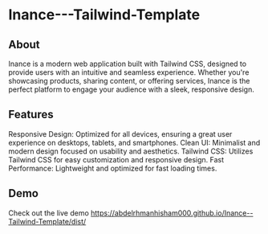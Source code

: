 # Inance---Tailwind-Template
## About
Inance is a modern web application built with Tailwind CSS, designed to provide users with an intuitive and seamless experience. Whether you're showcasing products, sharing content, or offering services, Inance is the perfect platform to engage your audience with a sleek, responsive design.

## Features
Responsive Design: Optimized for all devices, ensuring a great user experience on desktops, tablets, and smartphones.
Clean UI: Minimalist and modern design focused on usability and aesthetics.
Tailwind CSS: Utilizes Tailwind CSS for easy customization and responsive design.
Fast Performance: Lightweight and optimized for fast loading times.
## Demo
Check out the live demo https://abdelrhmanhisham000.github.io/Inance--Tailwind-Template/dist/
